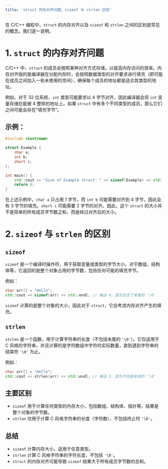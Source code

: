 ```yaml
---
title: 'struct 内存对齐问题，sizeof 与 strlen 区别'
---
```


在 C/C++ 编程中，`struct` 的内存对齐以及 `sizeof` 和 `strlen` 之间的区别是常见的概念。我们逐一说明。

# 1. `struct` 的内存对齐问题
C/C++ 中，`struct` 的成员会按照某种对齐方式存储，以提高内存访问的效率。内存对齐指的是编译器在分配内存时，会按照数据类型的对齐要求进行填充（即可能在成员之间加入一些未使用的空间），确保每个成员的地址都是适合其类型的地址。

例如，对于 32 位系统，`int` 类型可能要求以 4 字节对齐，因此编译器会将 `int` 变量存储在能被 4 整除的地址上。如果 `struct` 中有多个不同类型的成员，那么它们之间可能会存在“填充字节”。

## 示例：
```cpp
#include <iostream>

struct Example {
    char a;
    int b;
    short c;
};

int main() {
    std::cout << "Size of Example struct: " << sizeof(Example) << std::endl;
    return 0;
}
```

在上述示例中，`char a` 只占用 1 字节，而 `int b` 可能需要对齐到 4 字节，因此会有 3 字节的填充。`short c` 可能需要 2 字节的对齐。因此，这个 `struct` 的大小并不是简单的所有成员字节数之和，而是经过对齐后的大小。

# 2. `sizeof` 与 `strlen` 的区别

## `sizeof`
`sizeof` 是一个编译时操作符，用于获取变量或类型的字节大小。对于数组、结构体等，它返回的是整个对象占用的字节数，包括任何可能的填充字节。

例如：
```cpp
char arr[] = "Hello";
std::cout << sizeof(arr) << std::endl; // 输出 6，因为包含了末尾的 '\0'
```

`sizeof` 计算的是整个对象的大小，因此对于 `struct`，它会考虑内存对齐产生的填充。

## `strlen`
`strlen` 是一个函数，用于计算字符串的长度（不包括末尾的 `'\0'`）。它仅适用于 C 风格的字符串，并且计算的是字符数组中字符的实际数量，直到遇到字符串的结束符 `'\0'` 为止。

例如：
```cpp
char arr[] = "Hello";
std::cout << strlen(arr) << std::endl; // 输出 5，因为不包括末尾的 '\0'
```

## 主要区别
- `sizeof` 用于计算任何类型的内存大小，包括数组、结构体、指针等，结果是整个对象的字节数。
- `strlen` 仅用于计算 C 风格字符串的长度（字符数），不包括终止符 `'\0'`。

## 总结
- `sizeof` 计算内存大小，适用于任意类型。
- `strlen` 计算 C 风格字符串的字符长度，不包括 `'\0'`。
- `struct` 的内存对齐可能导致 `sizeof` 结果大于所有成员字节数的总和。
